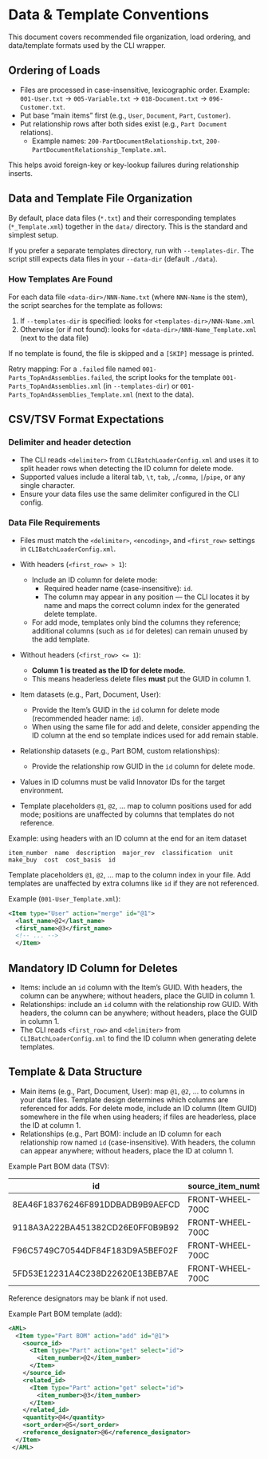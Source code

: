 # Data & Template Conventions

This document covers recommended file organization, load ordering, and data/template formats used by the CLI wrapper.

## Ordering of Loads

- Files are processed in case-insensitive, lexicographic order.
  Example: `001-User.txt` → `005-Variable.txt` → `018-Document.txt` → `096-Customer.txt`.
- Put base “main items” first (e.g., `User`, `Document`, `Part`, `Customer`).
- Put relationship rows after both sides exist (e.g., `Part Document` relations).
  - Example names: `200-PartDocumentRelationship.txt`, `200-PartDocumentRelationship_Template.xml`.

This helps avoid foreign-key or key-lookup failures during relationship inserts.

## Data and Template File Organization

By default, place data files (`*.txt`) and their corresponding templates (`*_Template.xml`) together in the `data/` directory. This is the standard and simplest setup.

If you prefer a separate templates directory, run with `--templates-dir`. The script still expects data files in your `--data-dir` (default `./data`).

### How Templates Are Found

For each data file `<data-dir>/NNN-Name.txt` (where `NNN-Name` is the stem), the script searches for the template as follows:

1) If `--templates-dir` is specified: looks for `<templates-dir>/NNN-Name.xml`
2) Otherwise (or if not found): looks for `<data-dir>/NNN-Name_Template.xml` (next to the data file)

If no template is found, the file is skipped and a `[SKIP]` message is printed.

Retry mapping: For a `.failed` file named `001-Parts_TopAndAssemblies.failed`, the script looks for the template `001-Parts_TopAndAssemblies.xml` (in `--templates-dir`) or `001-Parts_TopAndAssemblies_Template.xml` (next to the data).

## CSV/TSV Format Expectations

### Delimiter and header detection

- The CLI reads `<delimiter>` from `CLIBatchLoaderConfig.xml` and uses it to split header rows when detecting the ID column for delete mode.
- Supported values include a literal tab, `\t`, `tab`, `,`/`comma`, `|`/`pipe`, or any single character.
- Ensure your data files use the same delimiter configured in the CLI config.

### Data File Requirements

- Files must match the `<delimiter>`, `<encoding>`, and `<first_row>` settings in `CLIBatchLoaderConfig.xml`.
- With headers (`<first_row> > 1`):
  - Include an ID column for delete mode:
    - Required header name (case-insensitive): `id`.
    - The column may appear in any position — the CLI locates it by name and maps the correct column index for the generated delete template.
  - For add mode, templates only bind the columns they reference; additional columns (such as `id` for deletes) can remain unused by the add template.
- Without headers (`<first_row> <= 1`):
  - **Column 1 is treated as the ID for delete mode.**
  - This means headerless delete files **must** put the GUID in column 1.


- Item datasets (e.g., Part, Document, User):
  - Provide the Item’s GUID in the `id` column for delete mode (recommended header name: `id`).
  - When using the same file for add and delete, consider appending the ID column at the end so template indices used for add remain stable.
- Relationship datasets (e.g., Part BOM, custom relationships):
  - Provide the relationship row GUID in the `id` column for delete mode.
- Values in ID columns must be valid Innovator IDs for the target environment.
- Template placeholders `@1`, `@2`, … map to column positions used for add mode; positions are unaffected by columns that templates do not reference.


Example: using headers with an ID column at the end for an item dataset

```
item_number  name  description  major_rev  classification  unit  make_buy  cost  cost_basis  id
```

Template placeholders `@1`, `@2`, … map to the column index in your file. Add templates are unaffected by extra columns like `id` if they are not referenced.

Example (`001-User_Template.xml`):

```xml
<Item type="User" action="merge" id="@1">
  <last_name>@2</last_name>
  <first_name>@3</first_name>
  <!-- ... -->
  </Item>
```


## Mandatory ID Column for Deletes

- Items: include an `id` column with the Item’s GUID. With headers, the column can be anywhere; without headers, place the GUID in column 1.
- Relationships: include an `id` column with the relationship row GUID. With headers, the column can be anywhere; without headers, place the GUID in column 1.
- The CLI reads `<first_row>` and `<delimiter>` from `CLIBatchLoaderConfig.xml` to find the ID column when generating delete templates.


## Template & Data Structure

- Main items (e.g., Part, Document, User): map `@1`, `@2`, … to columns in your data files. Template design determines which columns are referenced for adds. For delete mode, include an ID column (Item GUID) somewhere in the file when using headers; if files are headerless, place the ID at column 1.
- Relationships (e.g., Part BOM): include an ID column for each relationship row named `id` (case-insensitive). With headers, the column can appear anywhere; without headers, place the ID at column 1.

Example Part BOM data (TSV):

| id                               | source_item_number  | related_item_number | quantity | sort_order | reference_designator |
|----------------------------------|---------------------|---------------------|----------|------------|----------------------|
| 8EA46F18376246F891DDBADB9B9AEFCD | FRONT-WHEEL-700C    | HUB-FR-100QR        | 1        | 10         |                      |
| 9118A3A222BA451382CD26E0FF0B9B92 | FRONT-WHEEL-700C    | RIM-700C-24H        | 1        | 20         |                      |
| F96C5749C70544DF84F183D9A5BEF02F | FRONT-WHEEL-700C    | SPOKE-272           | 24       | 30         |                      |
| 5FD53E12231A4C238D22620E13BEB7AE | FRONT-WHEEL-700C    | NIPPLE-14G          | 24       | 40         |                      |

Reference designators may be blank if not used.

Example Part BOM template (add):

```xml
<AML>
  <Item type="Part BOM" action="add" id="@1">
    <source_id>
      <Item type="Part" action="get" select="id">
        <item_number>@2</item_number>
      </Item>
    </source_id>
    <related_id>
      <Item type="Part" action="get" select="id">
        <item_number>@3</item_number>
      </Item>
    </related_id>
    <quantity>@4</quantity>
    <sort_order>@5</sort_order>
    <reference_designator>@6</reference_designator>
  </Item>
 </AML>
```
